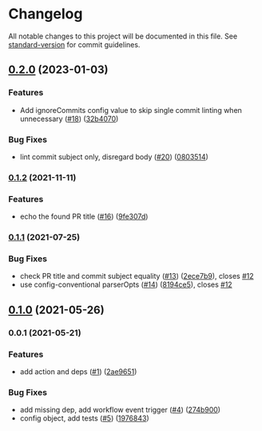 # Changelog

All notable changes to this project will be documented in this file. See [standard-version](https://github.com/conventional-changelog/standard-version) for commit guidelines.

## [0.2.0](https://github.com/CondeNast/conventional-pull-request-action/compare/v0.1.2...v0.2.0) (2023-01-03)


### Features

* Add ignoreCommits config value to skip single commit linting when unnecessary ([#18](https://github.com/CondeNast/conventional-pull-request-action/issues/18)) ([32b4070](https://github.com/CondeNast/conventional-pull-request-action/commit/32b40700c0bfac3461112cda5ac97c61148a57c8))


### Bug Fixes

* lint commit subject only, disregard body ([#20](https://github.com/CondeNast/conventional-pull-request-action/issues/20)) ([0803514](https://github.com/CondeNast/conventional-pull-request-action/commit/0803514b8fc100e9174110f9455779fdb36a5b64))

### [0.1.2](https://github.com/CondeNast/conventional-pull-request/compare/v0.1.1...v0.1.2) (2021-11-11)


### Features

* echo the found PR title ([#16](https://github.com/CondeNast/conventional-pull-request/issues/16)) ([9fe307d](https://github.com/CondeNast/conventional-pull-request/commit/9fe307d4fdb5c23c67a3563d3da40923ea0dd406))

### [0.1.1](https://github.com/CondeNast/conventional-pull-request/compare/v0.1.0...v0.1.1) (2021-07-25)


### Bug Fixes

* check PR title and commit subject equality ([#13](https://github.com/CondeNast/conventional-pull-request/issues/13)) ([2ece7b9](https://github.com/CondeNast/conventional-pull-request/commit/2ece7b9853f4694626250e611203e474911f803d)), closes [#12](https://github.com/CondeNast/conventional-pull-request/issues/12)
* use config-conventional parserOpts ([#14](https://github.com/CondeNast/conventional-pull-request/issues/14)) ([8194ce5](https://github.com/CondeNast/conventional-pull-request/commit/8194ce551261c4cb3687da8213b35915571c25c1)), closes [#12](https://github.com/CondeNast/conventional-pull-request/issues/12)

## [0.1.0](https://github.com/CondeNast/conventional-pull-request/compare/v0.0.2...v0.1.0) (2021-05-26)

### 0.0.1 (2021-05-21)


### Features

* add action and deps ([#1](https://github.com/CondeNast/conventional-pull-request/issues/1)) ([2ae9651](https://github.com/CondeNast/conventional-pull-request/commit/2ae9651614d7ddb446207063dfb4b47abdeced61))


### Bug Fixes

* add missing dep, add workflow event trigger ([#4](https://github.com/CondeNast/conventional-pull-request/issues/4)) ([274b900](https://github.com/CondeNast/conventional-pull-request/commit/274b900a42d548f09d45afebdcd2caf346727021))
* config object, add tests ([#5](https://github.com/CondeNast/conventional-pull-request/issues/5)) ([1976843](https://github.com/CondeNast/conventional-pull-request/commit/1976843e827f46e4799ff540e65acc2ce6a4fe61))
